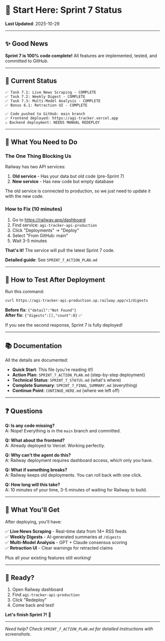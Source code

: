 # 👋 Start Here: Sprint 7 Status

**Last Updated**: 2025-10-29

---

## ✨ Good News

**Sprint 7 is 100% code complete!** All features are implemented, tested, and committed to GitHub.

---

## 🚦 Current Status

```
✅ Task 7.1: Live News Scraping - COMPLETE
✅ Task 7.2: Weekly Digest - COMPLETE  
✅ Task 7.3: Multi-Model Analysis - COMPLETE
✅ Bonus 6.1: Retraction UI - COMPLETE

✅ Code pushed to GitHub: main branch
✅ Frontend deployed: https://agi-tracker.vercel.app
⚠️ Backend deployment: NEEDS MANUAL REDEPLOY
```

---

## 🎯 What You Need to Do

### The One Thing Blocking Us

Railway has two API services:
1. **Old service** - Has your data but old code (pre-Sprint 7)
2. **New service** - Has new code but empty database

The old service is connected to production, so we just need to update it with the new code.

### How to Fix (10 minutes)

1. Go to https://railway.app/dashboard
2. Find service: `agi-tracker-api-production`
3. Click "Deployments" → "Deploy"
4. Select "From GitHub: main"
5. Wait 3-5 minutes

**That's it!** The service will pull the latest Sprint 7 code.

**Detailed guide**: See `SPRINT_7_ACTION_PLAN.md`

---

## 🧪 How to Test After Deployment

Run this command:
```bash
curl https://agi-tracker-api-production.up.railway.app/v1/digests
```

**Before fix**: `{"detail":"Not Found"}`  
**After fix**: `{"digests":[],"count":0}` ✅

If you see the second response, Sprint 7 is fully deployed!

---

## 📚 Documentation

All the details are documented:

- **Quick Start**: This file (you're reading it!)
- **Action Plan**: `SPRINT_7_ACTION_PLAN.md` (step-by-step deployment)
- **Technical Status**: `SPRINT_7_STATUS.md` (what's where)
- **Complete Summary**: `SPRINT_7_FINAL_SUMMARY.md` (everything)
- **Continue Point**: `CONTINUE_HERE.md` (where we left off)

---

## ❓ Questions

**Q: Is any code missing?**  
A: Nope! Everything is in the `main` branch and committed.

**Q: What about the frontend?**  
A: Already deployed to Vercel. Working perfectly.

**Q: Why can't the agent do this?**  
A: Railway deployment requires dashboard access, which only you have.

**Q: What if something breaks?**  
A: Railway keeps old deployments. You can roll back with one click.

**Q: How long will this take?**  
A: 10 minutes of your time, 3-5 minutes of waiting for Railway to build.

---

## 🎉 What You'll Get

After deploying, you'll have:

✅ **Live News Scraping** - Real-time data from 14+ RSS feeds  
✅ **Weekly Digests** - AI-generated summaries at `/digests`  
✅ **Multi-Model Analysis** - GPT + Claude consensus scoring  
✅ **Retraction UI** - Clear warnings for retracted claims  

Plus all your existing features still working!

---

## 🚀 Ready?

1. Open Railway dashboard
2. Find `agi-tracker-api-production`
3. Click "Redeploy"
4. Come back and test!

**Let's finish Sprint 7!** 💪

---

*Need help? Check `SPRINT_7_ACTION_PLAN.md` for detailed instructions with screenshots.*


